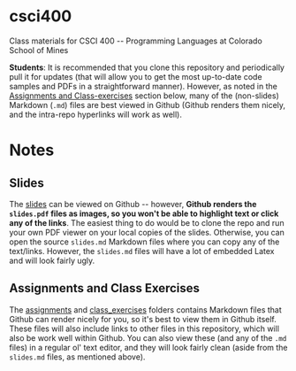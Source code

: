 # csci400

Class materials for CSCI 400 -- Programming Languages at Colorado School of Mines

**Students**: It is recommended that you clone this repository and periodically
pull it for updates (that will allow you to get the most up-to-date code samples
and PDFs in a straightforward manner). However, as noted in the [Assignments and
Class-exercises](#assignments-and-class-exercises) section below, many of the
(non-slides) Markdown (`.md`) files are best viewed in Github (Github renders
them nicely, and the intra-repo hyperlinks will work as well).

# Notes

## Slides

The [slides](slides) can be viewed on Github -- however, **Github renders the
`slides.pdf` files as images, so you won't be able to highlight text or click
any of the links**. The easiest thing to do would be to clone the repo and run
your own PDF viewer on your local copies of the slides. Otherwise, you can open
the source `slides.md` Markdown files where you can copy any of the text/links.
However, the `slides.md` files will have a lot of embedded Latex and will look
fairly ugly.

## Assignments and Class Exercises

The [assignments](assignments) and [class\_exercises](class_exercises) folders
contains Markdown files that Github can render nicely for you, so it's best to
view them in Github itself. These files will also include links to other files
in this repository, which will also be work well within Github. You can also
view these (and any of the `.md` files) in a regular ol' text editor, and they
will look fairly clean (aside from the `slides.md` files, as mentioned above).
